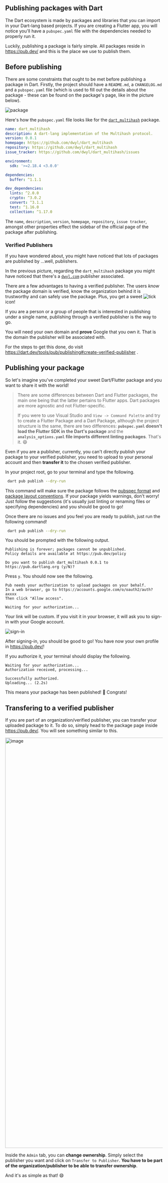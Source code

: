 ## Publishing packages with Dart
The Dart ecosystem is made by packages 
and libraries that you can import in your
Dart-lang based projects. 
If you are creating a Flutter app,
you will notice you'll have a `pubspec.yaml`
file with the dependencies needed
to properly run it.

Luckily, publishing a package 
is fairly simple. 
All packages reside in https://pub.dev/
and this is the place we use to publish them.

## Before publishing
There are some constraints that 
ought to be met before publishing a package
in Dart.
Firstly, the project should have a 
`README.md`, a `CHANGELOG.md` and a
`pubspec.yaml` file 
(which is used to fill out the details 
about the package - these can be found
on the package's page, 
like in the picture below).

![package](https://user-images.githubusercontent.com/17494745/204871000-5e3f2b8b-9f43-4659-824d-3ce181a5d9f8.png)


Here's how the `pubspec.yaml` file
looks like for the 
[`dart_multihash`](https://github.com/dwyl/dart_multihash) 
package.

```yaml
name: dart_multihash
description: A dart-lang implementation of the Multihash protocol.
version: 0.0.1
homepage: https://github.com/dwyl/dart_multihash
repository: https://github.com/dwyl/dart_multihash
issue_tracker: https://github.com/dwyl/dart_multihash/issues

environment:
  sdk: '>=2.18.4 <3.0.0'

dependencies:
  buffer: ^1.1.1

dev_dependencies:
  lints: ^2.0.0
  crypto: ^3.0.2
  convert: ^3.1.1
  test: ^1.16.0
  collection: ^1.17.0
```

The `name`, `description`, `version`, 
`homepage`, `repository`, `issue tracker`,
amongst other properties effect the 
sidebar of the official page of the package
after publishing.

### Verified Publishers
If you have wondered about,
you might have noticed that 
lots of packages are published by
...well, publishers.

In the previous picture, 
regarding the `dart_multihash` package
you might have noticed that 
there's a [`dwyl.com`](https://pub.dev/publishers/dwyl.com/packages)
publisher associated.

There are a few advantages to
having a verified publisher.
The users *know* the package domain
is verified, know the organization 
behind it is trustworthy and can
safely use the package. 
Plus, you get a sweet 
![tick](https://dart.dev/assets/img/verified-publisher.svg)
icon!

If you are a person or a group of people
that is interested in publishing
under a single name, 
publishing through a verified publisher
is the way to go.

You will need your own domain and
**prove** Google that you own it. 
That is the domain the publisher
will be associated with.

For the steps to get this done,
do visit 
https://dart.dev/tools/pub/publishing#create-verified-publisher
.

## Publishing your package
So let's imagine you've 
completed your sweet Dart/Flutter
package and you want to share it
with the world! 

> There are some differences between
> Dart and Flutter packages,
> the main one being that the latter
> pertains to Flutter apps.
> Dart packages are more agnostic and
> not Flutter-specific.
> 
> If you were to use Visual Studio
> and `View -> Command Palette` and
> try to create a Flutter Package
> and a Dart Package, 
> although the project structure 
> is the same, there are two differences:
> **`pubspec.yaml` doesn't load 
> the Flutter SDK in the Dart's package**
> and the **`analysis_options.yaml` file
> imports different linting packages**.
> That's it. :smile:

Even if you are a publisher,
currently, you can't directly publish 
your package to your verified
publisher, you need to upload to your personal account
and then **transfer it** 
to the chosen verified publisher.

In your project root,
go to your terminal and type the following.

```sh
 dart pub publish --dry-run
```

This command will make sure
the package follows the 
[pubspec format](https://dart.dev/tools/pub/pubspec)
and [package layout conventions](https://dart.dev/tools/pub/package-layout).
If your package yields warnings,
don't worry! 
Just follow the suggestions 
(it's usually just linting or renaming files 
or specifying dependencies) 
and you should be good to go!

Once there are no issues 
and you feel you are ready to publish,
just run the following command!

```sh
 dart pub publish --dry-run
```

You should be prompted with the following output.

```
Publishing is forever; packages cannot be unpublished.
Policy details are available at https://pub.dev/policy

Do you want to publish dart_multihash 0.0.1 to https://pub.dartlang.org (y/N)?
```

Press `y`. 
You should now see the following.

```
Pub needs your authorization to upload packages on your behalf.
In a web browser, go to https://accounts.google.com/o/oauth2/auth?axxxx
Then click "Allow access".

Waiting for your authorization...
```

Your link will be custom.
If you visit it in your browser,
it will ask you to sign-in with your Google account.

![sign-in](https://user-images.githubusercontent.com/17494745/204876805-22f4d144-805a-4a2c-92b8-68df91734c1f.png)

After signing-in, you should be good to go!
You have now your own profile in https://pub.dev/!

If you authorize it,
your terminal should display the following.

```
Waiting for your authorization...
Authorization received, processing...

Successfully authorized.
Uploading... (2.2s)
```

This means your package has been published!
:tada:
Congrats!

## Transfering to a verified publisher
If you are part of an organization/verified publisher,
you can transfer your uploaded package
to it.
To do so, simply head to the package page
inside https://pub.dev/.
You will see something similar to this.

<img width="1312" alt="image" src="https://user-images.githubusercontent.com/17494745/204877380-de94c30f-b4ad-49b0-bd95-cf3d91aab8b8.png">

Inside the `Admin` tab, 
you can **change ownership**.
Simply select the publisher you want
and click on `Transfer to Publisher`.
**You have to be part of the 
organization/publisher to be able
to transfer ownership**.

And it's as simple as that! :smile:

